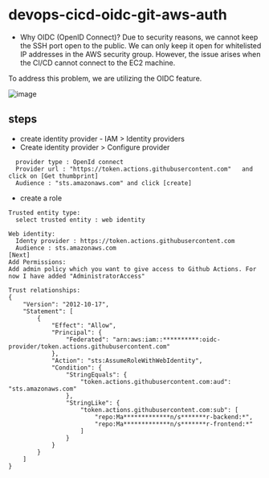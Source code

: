 # devops-cicd-oidc-git-aws-auth


- Why OIDC (OpenID Connect)?
Due to security reasons, we cannot keep the SSH port open to the public. We can only keep it open for whitelisted IP addresses in the AWS security group. However, the issue arises when the CI/CD cannot connect to the EC2 machine.

To address this problem, we are utilizing the OIDC feature.

![image](https://github.com/abhiramdas99/devops-cicd-oidc-git-aws-auth/assets/62290469/81554280-c5be-488a-893f-d3da5f0f1ebd)

## steps 
- create identity provider - IAM >  Identity providers
- Create identity provider > Configure provider
```git
  provider type : OpenId connect
  Provider url : "https://token.actions.githubusercontent.com"   and click on [Get thumbprint]
  Audience : "sts.amazonaws.com" and click [create]
```
- create a role
```git
Trusted entity type:
  select trusted entity : web identity

Web identity:
  Identy provider : https://token.actions.githubusercontent.com
  Audience : sts.amazonaws.com
[Next]
Add Permissions:
Add admin policy which you want to give access to Github Actions. For now I have added "AdministratorAccess"

Trust relationships:
{
    "Version": "2012-10-17",
    "Statement": [
        {
            "Effect": "Allow",
            "Principal": {
                "Federated": "arn:aws:iam::**********:oidc-provider/token.actions.githubusercontent.com"
            },
            "Action": "sts:AssumeRoleWithWebIdentity",
            "Condition": {
                "StringEquals": {
                    "token.actions.githubusercontent.com:aud": "sts.amazonaws.com"
                },
                "StringLike": {
                    "token.actions.githubusercontent.com:sub": [
                        "repo:Ma*************n/s*******r-backend:*",
                        "repo:Ma*************n/s*******r-frontend:*"
                    ]
                }
            }
        }
    ]
}
```
  
